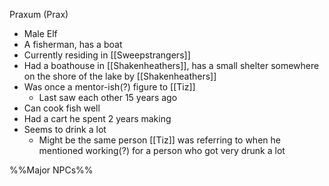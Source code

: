 Praxum (Prax)
- Male Elf
- A fisherman, has a boat
- Currently residing in [[Sweepstrangers]]
- Had a boathouse in [[Shakenheathers]], has a small shelter somewhere on the shore of the lake by [[Shakenheathers]]
- Was once a mentor-ish(?) figure to [[Tiz]]
	- Last saw each other 15 years ago
- Can cook fish well
- Had a cart he spent 2 years making
- Seems to drink a lot
	- Might be the same person [[Tiz]] was referring to when he mentioned working(?) for a person who got very drunk a lot

%%Major NPCs%%